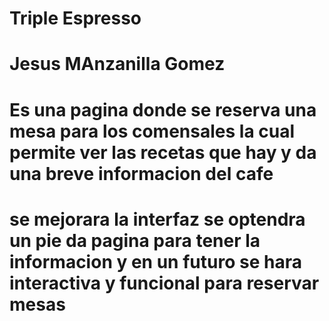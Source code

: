 # Triple Espresso
# Jesus MAnzanilla Gomez  
# Es una pagina donde se reserva una mesa para los comensales la cual permite ver las recetas que hay y da una breve informacion del cafe
# se mejorara la interfaz se optendra un pie da pagina para tener la informacion y en un futuro se hara interactiva y funcional para reservar mesas  
